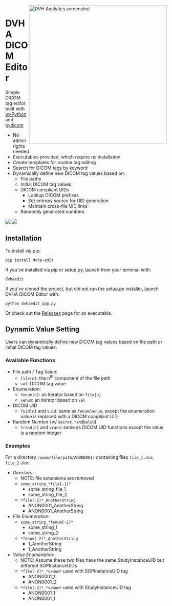 <img src='https://user-images.githubusercontent.com/4778878/78506191-91243100-773d-11ea-9c0f-28a945c74789.png' align='right' width='430' alt="DVH Analytics screenshot">  

# DVHA DICOM Editor
Simple DICOM tag editor built with [wxPython](https://github.com/wxWidgets/Phoenix) and [pydicom](https://github.com/pydicom/pydicom)  
* No admin rights needed
* Executables provided, which require no installation  
* Create templates for routine tag editing
* Search for DICOM tags by keyword
* Dynamically define new DICOM tag values based on:
    * File paths
    * Initial DICOM tag values
    * DICOM compliant UIDs
        * Lookup DICOM prefixes
        * Set entropy source for UID generation
        * Maintain cross-file UID links
    * Randomly generated numbers

<a href="https://pypi.org/project/dvha-edit/">
        <img src="https://img.shields.io/pypi/v/dvha-edit.svg" /></a>
<a href="https://lgtm.com/projects/g/cutright/DVHA-DICOM-Editor/context:python">
        <img src="https://img.shields.io/lgtm/grade/python/g/cutright/DVHA-DICOM-Editor.svg?logo=lgtm&label=code%20quality" /></a>

Installation
---------
To install via pip:
```
pip install dvha-edit
```
If you've installed via pip or setup.py, launch from your terminal with:
```
dvhaedit
```
If you've cloned the project, but did not run the setup.py installer, launch DVHA DICOM Editor with:
```
python dvhaedit_app.py
```
Or check out the [Releases](https://github.com/cutright/DVHA-DICOM-Editor/releases) page for an executable.

Dynamic Value Setting
------------------------------------------------------------------------------
Users can dynamically define new DICOM tag values based on file path or initial DICOM tag values.

### Available Functions
* File path / Tag Value:
    * `file[n]`: the n<sup>th</sup> component of the file path
    * `val`: DICOM tag value
* Enumeration:
    * `fenum[n]`: an iterator based on `file[n]`
    * `venum`: an iterator based on `val` 
* DICOM UID
    * `fuid[n]` and `vuid`: same as `fenum`/`venum`, except the enumeration value is replaced with a 
    DICOM compliant UID
* Random Number (w/ `secret.randbelow`)
    * `frand[n]` and `vrand`: same as DICOM UID functions except the value is a random integer

### Examples
For a directory `/some/file/path/ANON0001/` containing files `file_1.dcm`, `file_2.dcm`:
* *Directory*:
    * NOTE: file extensions are removed
    * `some_string_*file[-1]*`
        * some_string_file_1
        * some_string_file_2
    * `*file[-2]*_AnotherString`
        * ANON0001_AnotherString
        * ANON0001_AnotherString
* *File Enumeration*:
    * `some_string_*fenum[-1]*`
        * some_string_1
        * some_string_2
    * `*fenum[-2]*_AnotherString`
        * 1_AnotherString
        * 1_AnotherString
* *Value Enumeration*:
    * NOTE: Assume these two files have the same StudyInstanceUID but different SOPInstanceUIDs
    * `*file[-2]*_*venum*` used with SOPInstanceUID tag
        * ANON0001_1
        * ANON0001_2
    * `*file[-2]*_*venum*` used with StudyInstanceUID tag
        * ANON0001_1
        * ANON0001_1
